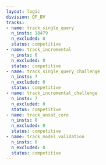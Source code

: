```yaml
---
layout: logic
division: QF_BV
tracks:
- name: track_single_query
  n_insts: 18479
  n_excluded: 0
  status: competitive
- name: track_incremental
  n_insts: 0
  n_excluded: 0
  status: competitive
- name: track_single_query_challenge
  n_insts: 7
  n_excluded: 0
  status: competitive
- name: track_incremental_challenge
  n_insts: 7
  n_excluded: 0
  status: competitive
- name: track_unsat_core
  n_insts: 0
  n_excluded: 0
  status: competitive
- name: track_model_validation
  n_insts: 0
  n_excluded: 0
  status: competitive
---
```

